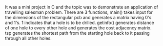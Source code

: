 It was a mini project in C and the topic was to demonstrate an application of travelling salesman problem. 
There are 3 functions, main() takes input for the dimensions of the rectangular pcb and generates a matrix having 0's and 1's.
1 indicates that a hole is to be drilled. 
getinfo() generates distance of one hole to every other hole and generates the cost adjacency matrix. tsp generates the shortest path from the starting hole back to it passing through all other holes.
